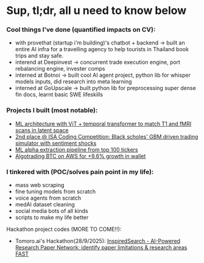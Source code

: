 # Sup, tl;dr, all u need to know below

### Cool things I've done (quantified impacts on CV):
- with provethat (startup i'm building)'s chatbot + backend -> built an entire AI infra for a travelling agency to help tourists in Thailand book trips and stay safe.
- interend at Deepinvest -> concurrent trade execution engine, port rebalancing engine, invester comps
- interned at Botnoi -> built cool AI agent project, python lib for whisper models inputs, did research into meta learning 
- interned at GoUpscale -> built python lib for preprocessing super dense fin docs, learnt basic SWE lifeskills

### Projects I built (most notable):
- [ML architecture with ViT + temporal transformer to match T1 and fMRI scans in latent space](https://github.com/bugattmark/Structure-Function-Brain)
- [2nd place @ ISA Coding Competition: Black scholes' GBM driven trading simulator with sentiment shocks](https://github.com/bugattmark/Trading-Simulator)
- [ML alpha extraction pipeline from top 100 tickers](https://github.com/bugattmark/Portfolio-ML)
- [Algotrading BTC on AWS for +9.6% growth in wallet]()

### I tinkered with (POC/solves pain point in my life):
- mass web scraping
- fine tuning models from scratch
- voice agents from scratch
- medAI dataset cleaning
- social media bots of all kinds
- scripts to make my life better

Hackathon project codes (MORE TO COME!!):
- Tomoro.ai's Hackathon(28/9/2025): [InspiredSearch - AI-Powered Research Paper Network: identify paper limitations & research areas FAST](https://github.com/bugattmark/InspiredSearch/)
